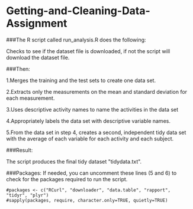 # Getting-and-Cleaning-Data-Assignment

###The R script called run_analysis.R does the following:  

Checks to see if the dataset file is downloaded, if not the script will download the dataset file. 

###Then: 

1.Merges the training and the test sets to create one data set.

2.Extracts only the measurements on the mean and standard deviation for each measurement. 

3.Uses descriptive activity names to name the activities in the data set

4.Appropriately labels the data set with descriptive variable names.

5.From the data set in step 4, creates a second, independent tidy data set with the average of each variable for each activity and each subject.

###Result: 

The script produces the final tidy dataset "tidydata.txt".  

###Packages: 
If needed, you can uncomment these lines (5 and 6) to check for the packages required to run the script. 

    #packages <- c("RCurl", "downloader", "data.table", "rapport", "tidyr", "plyr")
    #sapply(packages, require, character.only=TRUE, quietly=TRUE)

